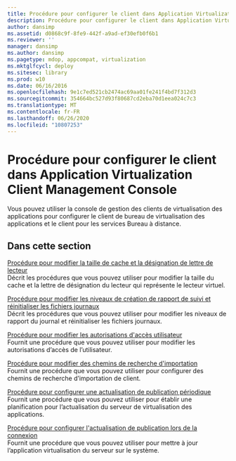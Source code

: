 ```yaml
---
title: Procédure pour configurer le client dans Application Virtualization Client Management Console
description: Procédure pour configurer le client dans Application Virtualization Client Management Console
author: dansimp
ms.assetid: d0868c9f-8fe9-442f-a9ad-ef30efb0f6b1
ms.reviewer: ''
manager: dansimp
ms.author: dansimp
ms.pagetype: mdop, appcompat, virtualization
ms.mktglfcycl: deploy
ms.sitesec: library
ms.prod: w10
ms.date: 06/16/2016
ms.openlocfilehash: 9e1c7ed521cb2474ac69aa01fe241f4bd7f312d3
ms.sourcegitcommit: 354664bc527d93f80687cd2eba70d1eea024c7c3
ms.translationtype: MT
ms.contentlocale: fr-FR
ms.lasthandoff: 06/26/2020
ms.locfileid: "10807253"
---
```

# Procédure pour configurer le client dans Application Virtualization Client Management Console


Vous pouvez utiliser la console de gestion des clients de virtualisation des applications pour configurer le client de bureau de virtualisation des applications et le client pour les services Bureau à distance.

## Dans cette section


<a href="" id="how-to-change-the-cache-size-and-the-drive-letter-designation"></a>[Procédure pour modifier la taille de cache et la désignation de lettre de lecteur](how-to-change-the-cache-size-and-the-drive-letter-designation.md)  
Décrit les procédures que vous pouvez utiliser pour modifier la taille du cache et la lettre de désignation du lecteur qui représente le lecteur virtuel.

<a href="" id="how-to-change-the-log-reporting-levels-and-reset-the-log-files"></a>[Procédure pour modifier les niveaux de création de rapport de suivi et réinitialiser les fichiers journaux](how-to-change-the-log-reporting-levels-and-reset-the-log-files.md)  
Décrit les procédures que vous pouvez utiliser pour modifier les niveaux de rapport du journal et réinitialiser les fichiers journaux.

<a href="" id="how-to-change-user-access-permissions"></a>[Procédure pour modifier les autorisations d'accès utilisateur](how-to-change-user-access-permissions.md)  
Fournit une procédure que vous pouvez utiliser pour modifier les autorisations d’accès de l’utilisateur.

<a href="" id="how-to-change-import-search-paths"></a>[Procédure pour modifier des chemins de recherche d'importation](how-to-change-import-search-paths.md)  
Fournit une procédure que vous pouvez utiliser pour configurer des chemins de recherche d’importation de client.

<a href="" id="how-to-set-up-periodic-publishing-refresh"></a>[Procédure pour configurer une actualisation de publication périodique](how-to-set-up-periodic-publishing-refresh.md)  
Fournit une procédure que vous pouvez utiliser pour établir une planification pour l’actualisation du serveur de virtualisation des applications.

<a href="" id="how-to-set-up-publishing-refresh-on-login"></a>[Procédure pour configurer l'actualisation de publication lors de la connexion](how-to-set-up-publishing-refresh-on-login.md)  
Fournit une procédure que vous pouvez utiliser pour mettre à jour l’application virtualisation du serveur sur le système.

 

 





